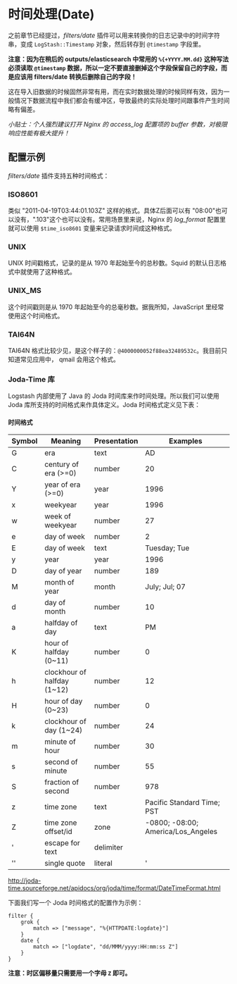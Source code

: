 # 时间处理(Date)

之前章节已经提过，*filters/date* 插件可以用来转换你的日志记录中的时间字符串，变成 `LogStash::Timestamp` 对象，然后转存到 `@timestamp` 字段里。

**注意：因为在稍后的 outputs/elasticsearch 中常用的 `%{+YYYY.MM.dd}` 这种写法必须读取 `@timestamp` 数据，所以一定不要直接删掉这个字段保留自己的字段，而是应该用 filters/date 转换后删除自己的字段！**

这在导入旧数据的时候固然非常有用，而在实时数据处理的时候同样有效，因为一般情况下数据流程中我们都会有缓冲区，导致最终的实际处理时间跟事件产生时间略有偏差。

*小贴士：个人强烈建议打开 Nginx 的 access_log 配置项的 buffer 参数，对极限响应性能有极大提升！*

## 配置示例

*filters/date* 插件支持五种时间格式：

### ISO8601

类似 "2011-04-19T03:44:01.103Z" 这样的格式。具体Z后面可以有 "08:00"也可以没有，".103"这个也可以没有。常用场景里来说，Nginx 的 *log_format* 配置里就可以使用 `$time_iso8601` 变量来记录请求时间成这种格式。

### UNIX

UNIX 时间戳格式，记录的是从 1970 年起始至今的总秒数。Squid 的默认日志格式中就使用了这种格式。

### UNIX_MS

这个时间戳则是从 1970 年起始至今的总毫秒数。据我所知，JavaScript 里经常使用这个时间格式。

### TAI64N

TAI64N 格式比较少见，是这个样子的：`@4000000052f88ea32489532c`。我目前只知道常见应用中， qmail 会用这个格式。

### Joda-Time 库

Logstash 内部使用了 Java 的 Joda 时间库来作时间处理。所以我们可以使用 Joda 库所支持的时间格式来作具体定义。Joda 时间格式定义见下表：

#### 时间格式

|Symbol  |Meaning                      |Presentation  |Examples|
|--------|-----------------------------|--------------|-------|
|G       |era                          |text          |AD|
|C       |century of era (>=0)         |number        |20|
|Y       |year of era (>=0)            |year          |1996|
|x       |weekyear                     |year          |1996|
|w       |week of weekyear             |number        |27|
|e       |day of week                  |number        |2|
|E       |day of week                  |text          |Tuesday; Tue|
|y       |year                         |year          |1996|
|D       |day of year                  |number        |189|
|M       |month of year                |month         |July; Jul; 07|
|d       |day of month                 |number        |10|
|a       |halfday of day               |text          |PM|
|K       |hour of halfday (0~11)       |number        |0|
|h       |clockhour of halfday (1~12)  |number        |12|
|H       |hour of day (0~23)           |number        |0|
|k       |clockhour of day (1~24)      |number        |24|
|m       |minute of hour               |number        |30|
|s       |second of minute             |number        |55|
|S       |fraction of second           |number        |978|
|z       |time zone                    |text          |Pacific Standard Time; PST|
|Z       |time zone offset/id          |zone          |-0800; -08:00; America/Los_Angeles|
|'       |escape for text              |delimiter     ||
|''      |single quote                 |literal       |'|

<http://joda-time.sourceforge.net/apidocs/org/joda/time/format/DateTimeFormat.html>

下面我们写一个 Joda 时间格式的配置作为示例：

```
filter {
    grok {
        match => ["message", "%{HTTPDATE:logdate}"]
    }
    date {
        match => ["logdate", "dd/MMM/yyyy:HH:mm:ss Z"]
    }
}
```

**注意：时区偏移量只需要用一个字母 `Z` 即可。**
